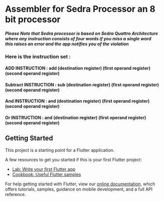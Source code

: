 # Assembler for Sedra Processor an 8 bit processor

#### *Please Note that Sedra processor is based on Sedra Quattro Architecture where any instruction consists of four words if you miss a single word this raises an error and the app notifies you of the violation*

### Here is the instruction set :
####  ADD INSTRUCTION : add (destination register) (first operand register) (second operand register)
####  Subtract INSTRUCTION : sub (destination register) (first operand register) (second operand register) 
####  And INSTRUCTION : and (destination register) (first operand register) (second operand register) 
####  Or INSTRUCTION : and (destination register) (first operand register) (second operand register) 

## Getting Started

This project is a starting point for a Flutter application.

A few resources to get you started if this is your first Flutter project:

- [Lab: Write your first Flutter app](https://flutter.dev/docs/get-started/codelab)
- [Cookbook: Useful Flutter samples](https://flutter.dev/docs/cookbook)

For help getting started with Flutter, view our
[online documentation](https://flutter.dev/docs), which offers tutorials,
samples, guidance on mobile development, and a full API reference.
